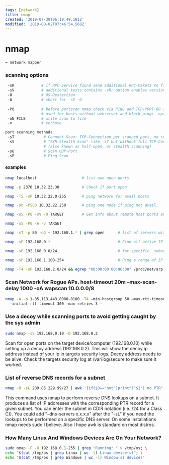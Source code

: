 ```yaml
---
tags: [network]
title: nmap
created: '2019-07-30T06:19:49.181Z'
modified: '2019-08-02T07:46:54.568Z'
---
```


# nmap

`= network mapper`

### scanning options
```sh
 -sR            # if RPC-Service found send additional RPC-Pakets to find out more of services
 -sV            # additional tests contains -sR; option enables version detection
 -O             # OS-Destection
 -A             # short for -sV -O
 
 -P0            # before portscan nmap check via PING and TCP-PORT-80 scan if host is available
                # used for hosts without webserver and block ping;  option allows you to switch off ICMP pings.
 -oN FILE       # write scan to file
 -v             # verbose

port scanning methods
 -sT             # Connect Scan: TCP-Connection per scanned port, no root required
 -sS             # "SYN-Stealth-Scan" like -sT but without full TCP-Connection 
                 # (also known as half-open, or stealth scanning)
 -sU             # Scan UDP-Port
 -sP             # Ping-Scan
```
#### examples
```sh
nmap localhost                    # list own open ports

nmap -p 2376 10.32.23.30          # check if port open

nmap -T5 -sP 10.32.22.0-255       # ping network for avail hosts

nmap -sn -PS80 10.32.22.250       # ping one node if ping not avail.

nmap -sS -P0 -sV -O TARGET        # Get info about remote host ports and OS detection

nmap -sS -P0 -A -v TARGET

nmap -sT -p 80 -oG – 192.168.1.* | grep open      # list of servers with a specific port open

nmap -sP 192.168.0.*                              # Find all active IP addresses in a network

nmap -sP 192.168.0.0/24                           # for specific  subnets

nmap -sP 192.168.1.100-254                        # Ping a range of IP addresses

nmap -T4 -sP 192.168.2.0/24 && egrep "00:00:00:00:00:00" /proc/net/arp    # Find unused IPs on a given subnet
```

### Scan Network for Rogue APs. host-timeout 20m –max-scan-delay 1000 -oA wapscan 10.0.0.0/8
```sh
nmap -A -p 1-85,113,443,8080-8100 -T4 –min-hostgroup 50 –max-rtt-timeout 2000 \
  –initial-rtt-timeout 300 –max-retries 3 – 
```

### Use a decoy while scanning ports to avoid getting caught by the sys admin 
```sh
sudo nmap -sS 192.168.0.10 -D 192.168.0.2 
```
Scan for open ports on the target device/computer (192.168.0.10) while setting up a decoy address (192.168.0.2). This will show the decoy ip address instead of your ip in targets security logs. Decoy address needs to be alive. Check the targets security log at /var/log/secure to make sure it worked.


### List of reverse DNS records for a subnet
```sh
nmap -R -sL 209.85.229.99/27 | awk '{if($3=="not")print"("$2") no PTR";else print$3" is "$2}' | grep '('
```
This command uses nmap to perform reverse DNS lookups on a subnet. It produces a list of IP addresses with the corresponding PTR record for a given subnet. You can enter the subnet in CDIR notation (i.e. /24 for a Class C)). You could add "–dns-servers x.x.x.x" after the "-sL" if you need the lookups to be performed on a specific DNS server. On some installations nmap needs sudo I believe. Also I hope awk is standard on most distros.


### How Many Linux And Windows Devices Are On Your Network?
```sh
sudo nmap -F -O 192.168.0.1-255 | grep "Running: " > /tmp/os; \
echo "$(cat /tmp/os | grep Linux | wc -l) Linux device(s)"; \
echo "$(cat /tmp/os | grep Windows | wc -l) Window(s) devices"
```
